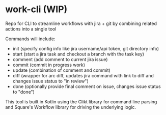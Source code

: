 # work-cli (WIP)
Repo for CLI to streamline workflows with jira + git by combining related actions into a single tool

Commands will include:
- init (specify config info like jira username/api token, git directory info)
- start (start a jira task and checkout a branch with the task key)
- comment (add comment to current jira issue)
- commit (commit in progress work)
- update (combination of comment and commit)
- diff (wrapper for arc diff, updates jira command with link to diff and changes issue status to "in review")
- done (optionally provide final comment on issue, changes issue status to "done")

This tool is built in Kotlin using the Clikt library for command line parsing and Square's Workflow library for driving the underlying logic.
